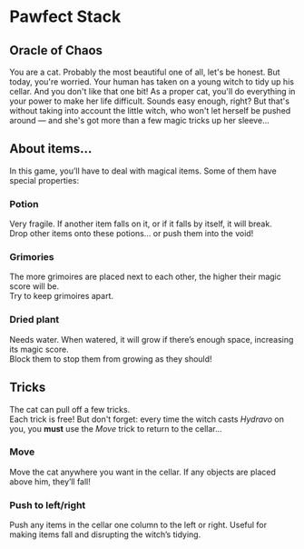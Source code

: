 # Pawfect Stack

## Oracle of Chaos

You are a cat. Probably the most beautiful one of all, let's be honest. But today, you're worried. Your human has taken on a young witch to tidy up his cellar. And you don't like that one bit! As a proper cat, you'll do everything in your power to make her life difficult. Sounds easy enough, right? But that's without taking into account the little witch, who won't let herself be pushed around — and she's got more than a few magic tricks up her sleeve…

## About items...

In this game, you’ll have to deal with magical items. Some of them have special properties:

### Potion

Very fragile. If another item falls on it, or if it falls by itself, it will break.  
Drop other items onto these potions... or push them into the void!  

### Grimories

The more grimoires are placed next to each other, the higher their magic score will be.  
Try to keep grimoires apart.

### Dried plant

Needs water. When watered, it will grow if there’s enough space, increasing its magic score.  
Block them to stop them from growing as they should!

## Tricks

The cat can pull off a few tricks.  
Each trick is free! But don't forget: every time the witch casts _Hydravo_ on you, you **must** use the _Move_ trick to return to the cellar...

### Move

Move the cat anywhere you want in the cellar. If any objects are placed above him, they’ll fall!

### Push to left/right

Push any items in the cellar one column to the left or right. Useful for making items fall and disrupting the witch’s tidying.
